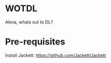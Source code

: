 WOTDL
=============================
Alexa, whats out to DL?

Pre-requisites
=============================
Install Jackett: https://github.com/Jackett/Jackett 
